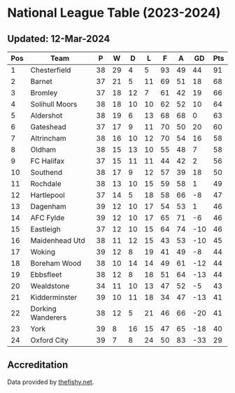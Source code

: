 # National League Table (2023-2024)
## Updated: 12-Mar-2024

| Pos | Team | P | W | D | L | F | A | GD | Pts |
| --- | --- | --- | --- | --- | --- | --- | --- | --- | --- |
| 1 | Chesterfield | 38 | 29 | 4 | 5 | 93 | 49 | 44 | 91 |
| 2 | Barnet | 37 | 21 | 5 | 11 | 69 | 51 | 18 | 68 |
| 3 | Bromley | 37 | 18 | 12 | 7 | 61 | 42 | 19 | 66 |
| 4 | Solihull Moors | 38 | 18 | 10 | 10 | 62 | 52 | 10 | 64 |
| 5 | Aldershot | 38 | 19 | 6 | 13 | 68 | 68 | 0 | 63 |
| 6 | Gateshead | 37 | 17 | 9 | 11 | 70 | 50 | 20 | 60 |
| 7 | Altrincham | 38 | 16 | 10 | 12 | 70 | 54 | 16 | 58 |
| 8 | Oldham | 38 | 15 | 13 | 10 | 55 | 48 | 7 | 58 |
| 9 | FC Halifax | 37 | 15 | 11 | 11 | 44 | 42 | 2 | 56 |
| 10 | Southend | 38 | 17 | 9 | 12 | 57 | 39 | 18 | 50 |
| 11 | Rochdale | 38 | 13 | 10 | 15 | 59 | 58 | 1 | 49 |
| 12 | Hartlepool | 37 | 14 | 5 | 18 | 58 | 66 | -8 | 47 |
| 13 | Dagenham | 39 | 12 | 10 | 17 | 54 | 53 | 1 | 46 |
| 14 | AFC Fylde | 39 | 12 | 10 | 17 | 65 | 71 | -6 | 46 |
| 15 | Eastleigh | 37 | 12 | 10 | 15 | 64 | 74 | -10 | 46 |
| 16 | Maidenhead Utd | 38 | 11 | 12 | 15 | 43 | 53 | -10 | 45 |
| 17 | Woking | 39 | 12 | 8 | 19 | 41 | 49 | -8 | 44 |
| 18 | Boreham Wood | 38 | 10 | 14 | 14 | 49 | 61 | -12 | 44 |
| 19 | Ebbsfleet | 38 | 12 | 8 | 18 | 51 | 64 | -13 | 44 |
| 20 | Wealdstone | 34 | 11 | 10 | 13 | 47 | 52 | -5 | 43 |
| 21 | Kidderminster | 39 | 10 | 11 | 18 | 34 | 47 | -13 | 41 |
| 22 | Dorking Wanderers | 38 | 12 | 5 | 21 | 46 | 66 | -20 | 41 |
| 23 | York | 39 | 8 | 16 | 15 | 47 | 65 | -18 | 40 |
| 24 | Oxford City | 39 | 7 | 8 | 24 | 50 | 83 | -33 | 29 |

## Accreditation 

Data provided by [thefishy.net](https://www.thefishy.net/).